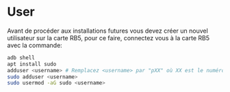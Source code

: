 # User

Avant de procéder aux installations futures vous devez créer un nouvel utilisateur sur la carte RB5, pour ce faire, connectez vous à la carte RB5 avec la commande:

```bash
adb shell
apt install sudo
adduser <username> # Remplacez <username> par "pXX" où XX est le numéro de votre promo, comme password, définissez quelque chose comme "pp" pour "pôle projet""
sudo adduser <username>
sudo usermod -aG sudo <username>
```
